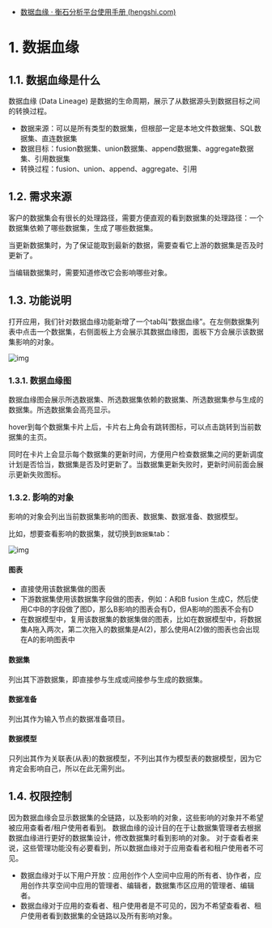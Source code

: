 - [数据血缘 · 衡石分析平台使用手册 (hengshi.com)](https://docs.hengshi.com/v3.3/data-lineage.html)

# 1. 数据血缘

## 1.1. 数据血缘是什么

数据血缘 (Data Lineage) 是数据的生命周期，展示了从数据源头到数据目标之间的转换过程。

- 数据来源：可以是所有类型的数据集，但根部一定是本地文件数据集、SQL数据集、直连数据集
- 数据目标：fusion数据集、union数据集、append数据集、aggregate数据集、引用数据集
- 转换过程：fusion、union、append、aggregate、引用

## 1.2. 需求来源

客户的数据集会有很长的处理路径，需要方便直观的看到数据集的处理路径：一个数据集依赖了哪些数据集，生成了哪些数据集。

当更新数据集时，为了保证能取到最新的数据，需要查看它上游的数据集是否及时更新了。

当编辑数据集时，需要知道修改它会影响哪些对象。

## 1.3. 功能说明

打开应用，我们针对数据血缘功能新增了一个tab叫“数据血缘”。在左侧数据集列表中点击一个数据集，右侧面板上方会展示其数据血缘图，面板下方会展示该数据集影响的对象。

![img](https://docs.hengshi.com/v3.3/images/data-lineage.png)

### 1.3.1. 数据血缘图

数据血缘图会展示所选数据集、所选数据集依赖的数据集、所选数据集参与生成的数据集。所选数据集会高亮显示。

hover到每个数据集卡片上后，卡片右上角会有跳转图标，可以点击跳转到当前数据集的主页。

同时在卡片上会显示每个数据集的更新时间，方便用户检查数据集之间的更新调度计划是否恰当，数据集是否及时更新了。当数据集更新失败时，更新时间前面会展示更新失败图标。

### 1.3.2. 影响的对象

影响的对象会列出当前数据集影响的图表、数据集、数据准备、数据模型。

比如，想要查看影响的数据集，就切换到`数据集`tab：

![img](https://docs.hengshi.com/v3.3/images/data-lineage-impact-dataset.png)

#### 图表

- 直接使用该数据集做的图表
- 下游数据集使用该数据集字段做的图表，例如：A和B fusion 生成C，然后使用C中B的字段做了图D，那么B影响的图表会有D，但A影响的图表不会有D
- 在数据模型中，复用该数据集的数据集做的图表，比如在数据模型中，将数据集A拖入两次，第二次拖入的数据集是A(2)，那么使用A(2)做的图表也会出现在A的影响图表中

#### 数据集

列出其下游数据集，即直接参与生成或间接参与生成的数据集。

#### 数据准备

列出其作为输入节点的数据准备项目。

#### 数据模型

只列出其作为关联表(从表)的数据模型，不列出其作为模型表的数据模型，因为它肯定会影响自己，所以在此无需列出。

## 1.4. 权限控制

因为数据血缘会显示数据集的全链路，以及影响的对象，这些影响的对象并不希望被应用查看者/租户使用者看到。 数据血缘的设计目的在于让数据集管理者去根据数据血缘进行更好的数据集设计，修改数据集时看到影响的对象。 对于查看者来说，这些管理功能没有必要看到，所以数据血缘对于应用查看者和租户使用者不可见。

- 数据血缘对于以下用户开放：应用创作个人空间中应用的所有者、协作者，应用创作共享空间中应用的管理者、编辑者，数据集市区应用的管理者、编辑者。
- 数据血缘对于应用的查看者、租户使用者是不可见的，因为不希望查看者、租户使用者看到数据集的全链路以及所有影响对象。